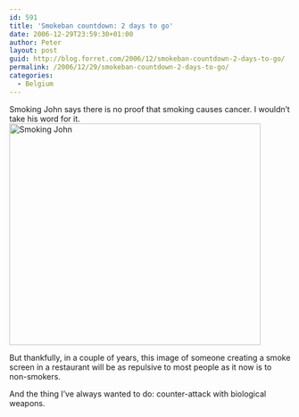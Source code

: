 ```yaml
---
id: 591
title: 'Smokeban countdown: 2 days to go'
date: 2006-12-29T23:59:30+01:00
author: Peter
layout: post
guid: http://blog.forret.com/2006/12/smokeban-countdown-2-days-to-go/
permalink: /2006/12/29/smokeban-countdown-2-days-to-go/
categories:
  - Belgium
---
```

Smoking John says there is no proof that smoking causes cancer. I wouldn&#8217;t take his word for it.  
[<img  src="http://farm1.static.flickr.com/135/337512809_d8341a0eff_o.jpg" width="450" height="398" alt="Smoking John" />](http://www.flickr.com/photos/pforret/337512809/ "Photo Sharing")  
<!--more-->

  
But thankfully, in a couple of years, this image of someone creating a smoke screen in a restaurant will be as repulsive to most people as it now is to non-smokers.  


And the thing I&#8217;ve always wanted to do: counter-attack with biological weapons.